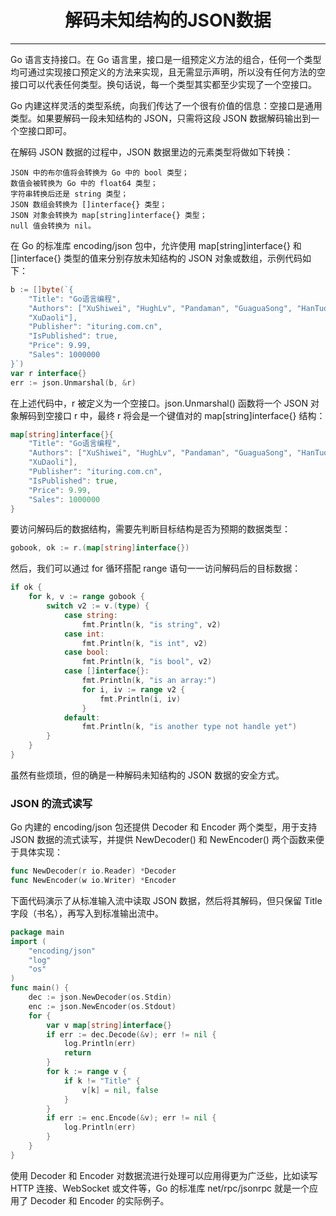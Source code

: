 <center><h1>解码未知结构的JSON数据</h1></center>

---

Go 语言支持接口。在 Go 语言里，接口是一组预定义方法的组合，任何一个类型均可通过实现接口预定义的方法来实现，且无需显示声明，所以没有任何方法的空接口可以代表任何类型。换句话说，每一个类型其实都至少实现了一个空接口。

Go 内建这样灵活的类型系统，向我们传达了一个很有价值的信息：空接口是通用类型。如果要解码一段未知结构的 JSON，只需将这段 JSON 数据解码输出到一个空接口即可。

在解码 JSON 数据的过程中，JSON 数据里边的元素类型将做如下转换：

```
JSON 中的布尔值将会转换为 Go 中的 bool 类型；
数值会被转换为 Go 中的 float64 类型；
字符串转换后还是 string 类型；
JSON 数组会转换为 []interface{} 类型；
JSON 对象会转换为 map[string]interface{} 类型；
null 值会转换为 nil。
```

在 Go 的标准库 encoding/json 包中，允许使用 map[string]interface{} 和 []interface{} 类型的值来分别存放未知结构的 JSON 对象或数组，示例代码如下：

```go
b := []byte(`{
    "Title": "Go语言编程",
    "Authors": ["XuShiwei", "HughLv", "Pandaman", "GuaguaSong", "HanTuo", "BertYuan",
    "XuDaoli"],
    "Publisher": "ituring.com.cn",
    "IsPublished": true,
    "Price": 9.99,
    "Sales": 1000000
}`)
var r interface{}
err := json.Unmarshal(b, &r)
```

在上述代码中，r 被定义为一个空接口。json.Unmarshal() 函数将一个 JSON 对象解码到空接口 r 中，最终 r 将会是一个键值对的 map[string]interface{} 结构：

```go
map[string]interface{}{
    "Title": "Go语言编程",
    "Authors": ["XuShiwei", "HughLv", "Pandaman", "GuaguaSong", "HanTuo", "BertYuan",
    "XuDaoli"],
    "Publisher": "ituring.com.cn",
    "IsPublished": true,
    "Price": 9.99,
    "Sales": 1000000
}
```

要访问解码后的数据结构，需要先判断目标结构是否为预期的数据类型：

```go
gobook, ok := r.(map[string]interface{})
```

然后，我们可以通过 for 循环搭配 range 语句一一访问解码后的目标数据：

```go
if ok {
    for k, v := range gobook {
        switch v2 := v.(type) {
            case string:
                fmt.Println(k, "is string", v2)
            case int:
                fmt.Println(k, "is int", v2)
            case bool:
                fmt.Println(k, "is bool", v2)
            case []interface{}:
                fmt.Println(k, "is an array:")
                for i, iv := range v2 {
                    fmt.Println(i, iv)
                }
            default:
                fmt.Println(k, "is another type not handle yet")
        }
    }
}
```

虽然有些烦琐，但的确是一种解码未知结构的 JSON 数据的安全方式。

### JSON 的流式读写

Go 内建的 encoding/json 包还提供 Decoder 和 Encoder 两个类型，用于支持 JSON 数据的流式读写，并提供 NewDecoder() 和 NewEncoder() 两个函数来便于具体实现：

```go
func NewDecoder(r io.Reader) *Decoder
func NewEncoder(w io.Writer) *Encoder
```

下面代码演示了从标准输入流中读取 JSON 数据，然后将其解码，但只保留 Title 字段（书名），再写入到标准输出流中。

```go
package main
import (
    "encoding/json"
    "log"
    "os"
)
func main() {
    dec := json.NewDecoder(os.Stdin)
    enc := json.NewEncoder(os.Stdout)
    for {
        var v map[string]interface{}
        if err := dec.Decode(&v); err != nil {
            log.Println(err)
            return
        }
        for k := range v {
            if k != "Title" {
                v[k] = nil, false
            }
        }
        if err := enc.Encode(&v); err != nil {
            log.Println(err)
        }
    }
}
```

使用 Decoder 和 Encoder 对数据流进行处理可以应用得更为广泛些，比如读写 HTTP 连接、WebSocket 或文件等，Go 的标准库 net/rpc/jsonrpc 就是一个应用了 Decoder 和 Encoder 的实际例子。
